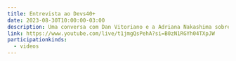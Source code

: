 ```yaml
---
title: Entrevista ao Devs40+
date: 2023-08-30T10:00:00-03:00
description: Uma conversa com Dan Vitoriano e a Adriana Nakashima sobre a minha trajetória.
link: https://www.youtube.com/live/t1jmgQsPehA?si=B0zN1RGYh04TXpJW
participationkinds:
  - videos
---
```

